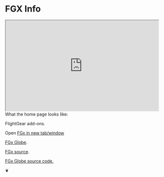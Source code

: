 FGX Info
========

<iframe src="http://fgx.github.io"	width=100% height=300px></iframe>
What the home page looks like:		

FlightGear add-ons.

Open <a href="http://fgx.github.io" target="_blank">FGx in new tab/window</a>

<a href="http://fgx.github.io/fgx-globe/fgx-globe-r3/index.html" target="_blank">FGx Globe</a>. 
	
<a href="https://github.com/fgx/" target="_blank">FGx source</a>.
		
<a href="https://github.com/fgx/fgx-globe" target="_blank">FGx Globe source code.</a>

&#x2766;



